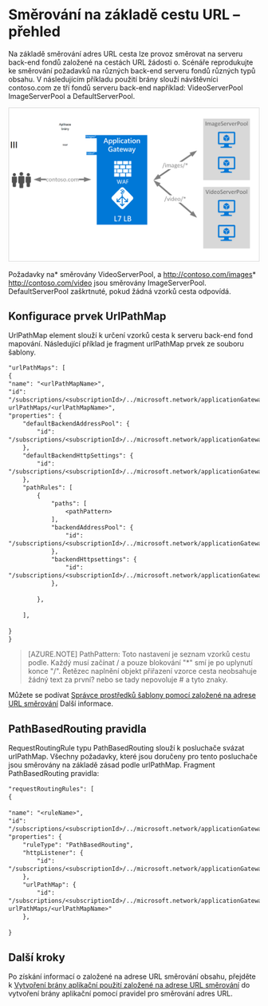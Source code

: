 <properties
   pageTitle="Založené na adrese URL obsahu Přehled směrování | Microsoft Azure"
   description="Tato stránka obsahuje přehled založené na adrese URL brány aplikace směrování obsahu, UrlPathMap konfigurace a PathBasedRouting pravidlo."
   documentationCenter="na"
   services="application-gateway"
   authors="georgewallace"
   manager="carmonm"
   editor="tysonn"/>
<tags
   ms.service="application-gateway"
   ms.devlang="na"
   ms.topic="hero-article"
   ms.tgt_pltfrm="na"
   ms.workload="infrastructure-services"
   ms.date="10/25/2016"
   ms.author="gwallace"/>

# <a name="url-path-based-routing-overview"></a>Směrování na základě cestu URL – přehled

Na základě směrování adres URL cesta lze provoz směrovat na serveru back-end fondů založené na cestách URL žádosti o. Scénáře reprodukujte ke směrování požadavků na různých back-end serveru fondů různých typů obsahu.
V následujícím příkladu použití brány slouží návštěvníci contoso.com ze tří fondů serveru back-end například: VideoServerPool ImageServerPool a DefaultServerPool.

![imageURLroute](./media/application-gateway-url-route-overview/figure1.png)

Požadavky na* směrovány VideoServerPool, a http://contoso.com/images* http://contoso.com/video jsou směrovány ImageServerPool. DefaultServerPool zaškrtnuté, pokud žádná vzorků cesta odpovídá.

## <a name="urlpathmap-configuration-element"></a>Konfigurace prvek UrlPathMap

UrlPathMap element slouží k určení vzorků cesta k serveru back-end fond mapování. Následující příklad je fragment urlPathMap prvek ze souboru šablony.

    "urlPathMaps": [
    {
    "name": "<urlPathMapName>",
    "id": "/subscriptions/<subscriptionId>/../microsoft.network/applicationGateways/<gatewayName>/ urlPathMaps/<urlPathMapName>",
    "properties": {
        "defaultBackendAddressPool": {
            "id": "/subscriptions/<subscriptionId>/../microsoft.network/applicationGateways/<gatewayName>/backendAddressPools/<poolName>"
        },
        "defaultBackendHttpSettings": {
            "id": "/subscriptions/<subscriptionId>/../microsoft.network/applicationGateways/<gatewayName>/backendHttpSettingsList/<settingsName>"
        },
        "pathRules": [
            {
                "paths": [
                    <pathPattern>
                ],
                "backendAddressPool": {
                    "id": "/subscriptions/<subscriptionId>/../microsoft.network/applicationGateways/<gatewayName>/backendAddressPools/<poolName2>"
                },
                "backendHttpsettings": {
                    "id": "/subscriptions/<subscriptionId>/../microsoft.network/applicationGateways/<gatewayName>/backendHttpsettingsList/<settingsName2>"
                },

            },

        ],

    }
    }
    

>[AZURE.NOTE] PathPattern: Toto nastavení je seznam vzorků cestu podle. Každý musí začínat / a pouze blokování "*" smí je po uplynutí konce "/". Řetězec naplnění objekt přiřazení vzorce cesta neobsahuje žádný text za první? nebo se tady nepovoluje # a tyto znaky. 

Můžete se podívat [Správce prostředků šablony pomocí založené na adrese URL směrování](https://azure.microsoft.com/documentation/templates/201-application-gateway-url-path-based-routing) Další informace.

## <a name="pathbasedrouting-rule"></a>PathBasedRouting pravidla

RequestRoutingRule typu PathBasedRouting slouží k posluchače svázat urlPathMap. Všechny požadavky, které jsou doručeny pro tento posluchače jsou směrovány na základě zásad podle urlPathMap.
Fragment PathBasedRouting pravidla:

    "requestRoutingRules": [
    {

    "name": "<ruleName>",
    "id": "/subscriptions/<subscriptionId>/../microsoft.network/applicationGateways/<gatewayName>/requestRoutingRules/<ruleName>",
    "properties": {
        "ruleType": "PathBasedRouting",
        "httpListener": {
            "id": "/subscriptions/<subscriptionId>/../microsoft.network/applicationGateways/<gatewayName>/httpListeners/<listenerName>"
        },
        "urlPathMap": {
            "id": "/subscriptions/<subscriptionId>/../microsoft.network/applicationGateways/<gatewayName>/ urlPathMaps/<urlPathMapName>"
        },

    }
    
## <a name="next-steps"></a>Další kroky

Po získání informací o založené na adrese URL směrování obsahu, přejděte k [Vytvoření brány aplikační použití založené na adrese URL směrování](application-gateway-create-url-route-portal.md) do vytvoření brány aplikační pomocí pravidel pro směrování adres URL.

